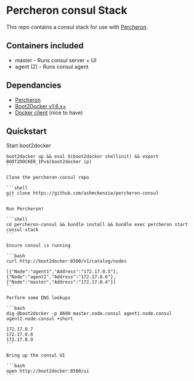 # Percheron consul Stack

This repo contains a consul stack for use with [Percheron](https://github.com/ashmckenzie/percheron).

## Containers included

* master - Runs consul server + UI
* agent (2) - Runs consul agent

## Dependancies

* [Percheron](https://github.com/ashmckenzie/percheron)
* [Boot2Docker v1.6.x+](https://docs.docker.com/installation)
* [Docker client](https://docs.docker.com/installation) (nice to have)

## Quickstart

Start boot2docker

````shell
boot2docker up && eval $(boot2docker shellinit) && export BOOT2DOCKER_IP=$(boot2docker ip)
```

Clone the percheron-consul repo

```shell
git clone https://github.com/ashmckenzie/percheron-consul
```

Run Percheron!

```shell
cd percheron-consul && bundle install && bundle exec percheron start consul-stack
```

Ensure consul is running

```bash
curl http://boot2docker:8500/v1/catalog/nodes

[{"Node":"agent1","Address":"172.17.0.5"},{"Node":"agent2","Address":"172.17.0.6"},{"Node":"master","Address":"172.17.0.4"}]
```

Perform some DNS lookups

```bash
dig @boot2docker -p 8600 master.node.consul agent1.node.consul agent2.node.consul +short

172.17.0.7
172.17.0.8
172.17.0.9
```

Bring up the consul UI

```bash
open http://boot2docker:8500/ui
```
